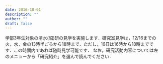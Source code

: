 ```yaml
---
date: 2016-10-01
description: ""
auther: ""
draft: false
---
```

学部3年生対象の清水(昭)研の見学を実施します．研究室見学は，12/16までの火，水，金の13時半ごろから18時まで．ただし，16日は16時から18時までです．この時間内であれば随時見学可能です．
なお，研究活動内容については左のメニューから「研究紹介」を選んで読んでください．
